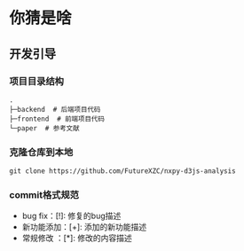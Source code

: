 # 你猜是啥

## 开发引导

### 项目目录结构

```
.
├─backend  # 后端项目代码
├─frontend  # 前端项目代码
└─paper  # 参考文献

```

### 克隆仓库到本地

```
git clone https://github.com/FutureXZC/nxpy-d3js-analysis
```

### commit格式规范

- bug fix：[!]: 修复的bug描述
- 新功能添加：[+]: 添加的新功能描述
- 常规修改 ：[*]: 修改的内容描述